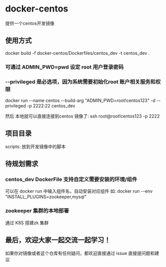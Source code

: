 # docker-centos
提供一个centos开发镜像

## 使用方式
docker build -f docker-centos/Dockerfiles/centos_dev -t centos_dev .

### 可通过 ADMIN_PWD=pwd 设定 root 用户登录密码
### --privileged 是必选项，因为系统需要初始化root 账户相关服务和权限
docker run --name centos --build-arg "ADMIN_PWD=root!centos123" -d --privileged -p 2222:22 centos_dev

然后 本地就可以直接连接到centos 镜像了:
ssh root@root!centos123 -p 2222

## 项目目录
scripts: 放到开发镜像中的脚本

## 待规划需求
### centos_dev DockerFile 支持自定义需要安装的环境/组件
可以在 docker run 中输入组件名，自动安装对应组件
如: docker run --env "INSTALL_PLUGINS=zookeeper,mysql"

### zookeeper 集群的本地部署
通过 K8S 搭建zk 集群

## 最后，欢迎大家一起交流一起学习！
如果你对镜像或者这个仓库有任何疑问，都欢迎直接通过 issue 直接提问题和建议